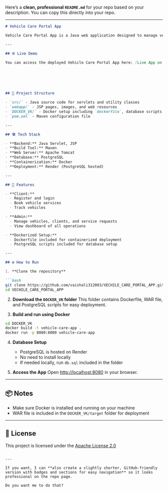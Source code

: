 Here’s a **clean, professional `README.md`** for your repo based on your description. You can copy this directly into your repo.

---

````markdown
# Vehicle Care Portal App

Vehicle Care Portal App is a Java web application designed to manage vehicle services, client registrations, and administrative operations. It allows vehicle owners to register, book services, and track their vehicles, while administrators can efficiently manage vehicles, service requests, and client data.

---

## 🌐 Live Demo

You can access the deployed Vehicle Care Portal App here: [Live App on Render](https://vehicle-portal-app.onrender.com/)






## 📂 Project Structure

- `src/` - Java source code for servlets and utility classes  
- `webapp/` - JSP pages, images, and web resources  
- `DOCKER_VK/` - Docker setup including `dockerfile`, database scripts (`db.sql`), and WAR deployment target  
- `pom.xml` - Maven configuration file  

---

## 🛠️ Tech Stack

- **Backend:** Java Servlet, JSP  
- **Build Tool:** Maven  
- **Web Server:** Apache Tomcat  
- **Database:** PostgreSQL  
- **Containerization:** Docker  
- **Deployment:** Render (PostgreSQL hosted)  

---

## 🚀 Features

- **Client:**  
  - Register and login  
  - Book vehicle services  
  - Track vehicles  

- **Admin:**  
  - Manage vehicles, clients, and service requests  
  - View dashboard of all operations  

- **Dockerized Setup:**  
  - Dockerfile included for containerized deployment  
  - PostgreSQL scripts included for database setup  

---

## ⚙️ How to Run

1. **Clone the repository**  

```bash
git clone https://github.com/vaishali312003/VECHILE_CARE_PORTAL_APP.git
cd VECHILE_CARE_PORTAL_APP
````

2. **Download the `DOCKER_VK` folder**
   This folder contains Dockerfile, WAR file, and PostgreSQL scripts for easy deployment.

3. **Build and run using Docker**

```bash
cd DOCKER_VK
docker build -t vehicle-care-app .
docker run -p 8080:8080 vehicle-care-app
```

4. **Database Setup**

   * PostgreSQL is hosted on Render
   * No need to install locally
   * If needed locally, run `db.sql` included in the folder

5. **Access the App**
   Open [http://localhost:8080](http://localhost:8080) in your browser.

---

## 📦 Notes

* Make sure Docker is installed and running on your machine
* WAR file is included in the `DOCKER_VK/target` folder for deployment

---

## 📄 License

This project is licensed under the [Apache License 2.0](LICENSE)

```

---

If you want, I can **also create a slightly shorter, GitHub-friendly version with badges and sections for easy navigation** so it looks professional on the repo page.  

Do you want me to do that?
```
